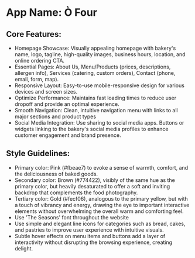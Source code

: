 # **App Name**: Ò Four

## Core Features:

- Homepage Showcase: Visually appealing homepage with bakery's name, logo, tagline, high-quality images, business hours, location, and online ordering CTA.
- Essential Pages: About Us, Menu/Products (prices, descriptions, allergen info), Services (catering, custom orders), Contact (phone, email, form, map).
- Responsive Layout: Easy-to-use mobile-responsive design for various devices and screen sizes.
- Optimize Performance: Maintains fast loading times to reduce user dropoff and provide an optimal experience.
- Smooth Navigation: Clean, intuitive navigation menu with links to all major sections and product types
- Social Media Integration: Use sharing to social media apps. Buttons or widgets linking to the bakery's social media profiles to enhance customer engagement and brand presence.

## Style Guidelines:

- Primary color: Pink (#fbeae7) to evoke a sense of warmth, comfort, and the deliciousness of baked goods.
- Secondary color: Brown (#774422), visibly of the same hue as the primary color, but heavily desaturated to offer a soft and inviting backdrop that complements the food photography.
- Tertiary color: Gold (#fecf06), analogous to the primary yellow, but with a touch of vibrancy and energy, drawing the eye to important interactive elements without overwhelming the overall warm and comforting feel.
- Use 'The Seasons' font throughout the website
- Use simple and elegant line icons for categories such as bread, cakes, and pastries to improve user experience with intuitive visuals.
- Subtle hover effects on menu items and buttons add a layer of interactivity without disrupting the browsing experience, creating delight.